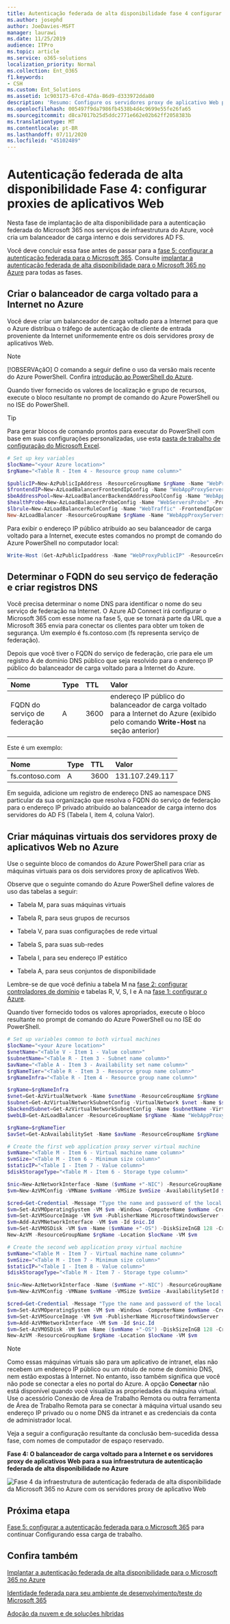 ```yaml
---
title: Autenticação federada de alta disponibilidade fase 4 configurar proxies de aplicativos Web
ms.author: josephd
author: JoeDavies-MSFT
manager: laurawi
ms.date: 11/25/2019
audience: ITPro
ms.topic: article
ms.service: o365-solutions
localization_priority: Normal
ms.collection: Ent_O365
f1.keywords:
- CSH
ms.custom: Ent_Solutions
ms.assetid: 1c903173-67cd-47da-86d9-d333972dda80
description: 'Resumo: Configure os servidores proxy de aplicativo Web para a autenticação federada de alta disponibilidade para o Microsoft 365 no Microsoft Azure.'
ms.openlocfilehash: 005497f9da7986fb4538b4d4c9699e55fe26fa65
ms.sourcegitcommit: d8ca7017b25d5ddc2771e662e02b62ff2058383b
ms.translationtype: MT
ms.contentlocale: pt-BR
ms.lasthandoff: 07/11/2020
ms.locfileid: "45102489"
---
```

# <a name="high-availability-federated-authentication-phase-4-configure-web-application-proxies"></a>Autenticação federada de alta disponibilidade Fase 4: configurar proxies de aplicativos Web

Nesta fase de implantação de alta disponibilidade para a autenticação federada do Microsoft 365 nos serviços de infraestrutura do Azure, você cria um balanceador de carga interno e dois servidores AD FS.
  
Você deve concluir essa fase antes de passar para a [fase 5: configurar a autenticação federada para o Microsoft 365](high-availability-federated-authentication-phase-5-configure-federated-authentic.md). Consulte [implantar a autenticação federada de alta disponibilidade para o Microsoft 365 no Azure](deploy-high-availability-federated-authentication-for-office-365-in-azure.md) para todas as fases.
  
## <a name="create-the-internet-facing-load-balancer-in-azure"></a>Criar o balanceador de carga voltado para a Internet no Azure

Você deve criar um balanceador de carga voltado para a Internet para que o Azure distribua o tráfego de autenticação de cliente de entrada proveniente da Internet uniformemente entre os dois servidores proxy de aplicativos Web.
  
> [!NOTE]
> [!OBSERVAçãO] O comando a seguir define o uso da versão mais recente do Azure PowerShell. Confira [introdução ao PowerShell do Azure](https://docs.microsoft.com/powershell/azure/get-started-azureps). 
  
Quando tiver fornecido os valores de localização e grupo de recursos, execute o bloco resultante no prompt de comando do Azure PowerShell ou no ISE do PowerShell.
  
> [!TIP]
> Para gerar blocos de comando prontos para executar do PowerShell com base em suas configurações personalizadas, use esta [pasta de trabalho de configuração do Microsoft Excel](https://github.com/MicrosoftDocs/OfficeDocs-Enterprise/raw/live/Enterprise/downloads/O365FedAuthInAzure_Config.xlsx). 

```powershell
# Set up key variables
$locName="<your Azure location>"
$rgName="<Table R - Item 4 - Resource group name column>"

$publicIP=New-AzPublicIpAddress -ResourceGroupName $rgName -Name "WebProxyPublicIP" -Location $LocName -AllocationMethod "Static"
$frontendIP=New-AzLoadBalancerFrontendIpConfig -Name "WebAppProxyServers-LBFE" -PublicIpAddress $publicIP
$beAddressPool=New-AzLoadBalancerBackendAddressPoolConfig -Name "WebAppProxyServers-LBBE"
$healthProbe=New-AzLoadBalancerProbeConfig -Name "WebServersProbe" -Protocol "TCP" -Port 443 -IntervalInSeconds 15 -ProbeCount 2
$lbrule=New-AzLoadBalancerRuleConfig -Name "WebTraffic" -FrontendIpConfiguration $frontendIP -BackendAddressPool $beAddressPool -Probe $healthProbe -Protocol "TCP" -FrontendPort 443 -BackendPort 443
New-AzLoadBalancer -ResourceGroupName $rgName -Name "WebAppProxyServers" -Location $locName -LoadBalancingRule $lbrule -BackendAddressPool $beAddressPool -Probe $healthProbe -FrontendIpConfiguration $frontendIP
```

Para exibir o endereço IP público atribuído ao seu balanceador de carga voltado para a Internet, execute estes comandos no prompt de comando do Azure PowerShell no computador local:
  
```powershell
Write-Host (Get-AzPublicIpaddress -Name "WebProxyPublicIP" -ResourceGroup $rgName).IPAddress
```

## <a name="determine-your-federation-service-fqdn-and-create-dns-records"></a>Determinar o FQDN do seu serviço de federação e criar registros DNS

Você precisa determinar o nome DNS para identificar o nome do seu serviço de federação na Internet. O Azure AD Connect irá configurar o Microsoft 365 com esse nome na fase 5, que se tornará parte da URL que a Microsoft 365 envia para conectar os clientes para obter um token de segurança. Um exemplo é fs.contoso.com (fs representa serviço de federação).
  
Depois que você tiver o FQDN do serviço de federação, crie para ele um registro A de domínio DNS público que seja resolvido para o endereço IP público do balanceador de carga voltado para a Internet do Azure.
  
|**Nome**|**Type**|**TTL**|**Valor**|
|:-----|:-----|:-----|:-----|
|FQDN do serviço de federação  <br/> |A  <br/> |3600  <br/> |endereço IP público do balanceador de carga voltado para a Internet do Azure (exibido pelo comando **Write-Host** na seção anterior) <br/> |
   
Este é um exemplo:
  
|**Nome**|**Type**|**TTL**|**Valor**|
|:-----|:-----|:-----|:-----|
|fs.contoso.com  <br/> |A  <br/> |3600  <br/> |131.107.249.117  <br/> |
   
Em seguida, adicione um registro de endereço DNS ao namespace DNS particular da sua organização que resolva o FQDN do serviço de federação para o endereço IP privado atribuído ao balanceador de carga interno dos servidores do AD FS (Tabela I, item 4, coluna Valor).
  
## <a name="create-the-web-application-proxy-server-virtual-machines-in-azure"></a>Criar máquinas virtuais dos servidores proxy de aplicativos Web no Azure

Use o seguinte bloco de comandos do Azure PowerShell para criar as máquinas virtuais para os dois servidores proxy de aplicativos Web.  
  
Observe que o seguinte comando do Azure PowerShell define valores de uso das tabelas a seguir:
  
- Tabela M, para suas máquinas virtuais
    
- Tabela R, para seus grupos de recursos
    
- Tabela V, para suas configurações de rede virtual
    
- Tabela S, para suas sub-redes
    
- Tabela I, para seu endereço IP estático
    
- Tabela A, para seus conjuntos de disponibilidade
    
Lembre-se de que você definiu a tabela M na [fase 2: configurar controladores de domínio](high-availability-federated-authentication-phase-2-configure-domain-controllers.md) e tabelas R, V, S, I e A na [fase 1: configurar o Azure](high-availability-federated-authentication-phase-1-configure-azure.md).
  
Quando tiver fornecido todos os valores apropriados, execute o bloco resultante no prompt de comando do Azure PowerShell ou no ISE do PowerShell.
  
```powershell
# Set up variables common to both virtual machines
$locName="<your Azure location>"
$vnetName="<Table V - Item 1 - Value column>"
$subnetName="<Table R - Item 3 - Subnet name column>"
$avName="<Table A - Item 3 - Availability set name column>"
$rgNameTier="<Table R - Item 3 - Resource group name column>"
$rgNameInfra="<Table R - Item 4 - Resource group name column>"

$rgName=$rgNameInfra
$vnet=Get-AzVirtualNetwork -Name $vnetName -ResourceGroupName $rgName
$subnet=Get-AzVirtualNetworkSubnetConfig -VirtualNetwork $vnet -Name $subnetName
$backendSubnet=Get-AzVirtualNetworkSubnetConfig -Name $subnetName -VirtualNetwork $vnet
$webLB=Get-AzLoadBalancer -ResourceGroupName $rgName -Name "WebAppProxyServers"

$rgName=$rgNameTier
$avSet=Get-AzAvailabilitySet -Name $avName -ResourceGroupName $rgName

# Create the first web application proxy server virtual machine
$vmName="<Table M - Item 6 - Virtual machine name column>"
$vmSize="<Table M - Item 6 - Minimum size column>"
$staticIP="<Table I - Item 7 - Value column>"
$diskStorageType="<Table M - Item 6 - Storage type column>"

$nic=New-AzNetworkInterface -Name ($vmName +"-NIC") -ResourceGroupName $rgName -Location $locName -Subnet $backendSubnet -LoadBalancerBackendAddressPool $webLB.BackendAddressPools[0] -PrivateIpAddress $staticIP
$vm=New-AzVMConfig -VMName $vmName -VMSize $vmSize -AvailabilitySetId $avset.Id

$cred=Get-Credential -Message "Type the name and password of the local administrator account for the first web application proxy server." 
$vm=Set-AzVMOperatingSystem -VM $vm -Windows -ComputerName $vmName -Credential $cred -ProvisionVMAgent -EnableAutoUpdate
$vm=Set-AzVMSourceImage -VM $vm -PublisherName MicrosoftWindowsServer -Offer WindowsServer -Skus 2016-Datacenter -Version "latest"
$vm=Add-AzVMNetworkInterface -VM $vm -Id $nic.Id
$vm=Set-AzVMOSDisk -VM $vm -Name ($vmName +"-OS") -DiskSizeInGB 128 -CreateOption FromImage -StorageAccountType $diskStorageType
New-AzVM -ResourceGroupName $rgName -Location $locName -VM $vm

# Create the second web application proxy virtual machine
$vmName="<Table M - Item 7 - Virtual machine name column>"
$vmSize="<Table M - Item 7 - Minimum size column>"
$staticIP="<Table I - Item 8 - Value column>"
$diskStorageType="<Table M - Item 7 - Storage type column>"

$nic=New-AzNetworkInterface -Name ($vmName +"-NIC") -ResourceGroupName $rgName -Location $locName  -Subnet $backendSubnet -LoadBalancerBackendAddressPool $webLB.BackendAddressPools[0] -PrivateIpAddress $staticIP
$vm=New-AzVMConfig -VMName $vmName -VMSize $vmSize -AvailabilitySetId $avset.Id

$cred=Get-Credential -Message "Type the name and password of the local administrator account for the second web application proxy server." 
$vm=Set-AzVMOperatingSystem -VM $vm -Windows -ComputerName $vmName -Credential $cred -ProvisionVMAgent -EnableAutoUpdate
$vm=Set-AzVMSourceImage -VM $vm -PublisherName MicrosoftWindowsServer -Offer WindowsServer -Skus 2016-Datacenter -Version "latest"
$vm=Add-AzVMNetworkInterface -VM $vm -Id $nic.Id
$vm=Set-AzVMOSDisk -VM $vm -Name ($vmName +"-OS") -DiskSizeInGB 128 -CreateOption FromImage -StorageAccountType $diskStorageType
New-AzVM -ResourceGroupName $rgName -Location $locName -VM $vm
```

> [!NOTE]
> Como essas máquinas virtuais são para um aplicativo de intranet, elas não recebem um endereço IP público ou um rótulo de nome de domínio DNS, nem estão expostas à Internet. No entanto, isso também significa que você não pode se conectar a eles no portal do Azure. A opção **Conectar** não está disponível quando você visualiza as propriedades da máquina virtual. Use o acessório Conexão de Área de Trabalho Remota ou outra ferramenta de Área de Trabalho Remota para se conectar à máquina virtual usando seu endereço IP privado ou o nome DNS da intranet e as credenciais da conta de administrador local.
  
Veja a seguir a configuração resultante da conclusão bem-sucedida dessa fase, com nomes de computador de espaço reservado.
  
**Fase 4: O balanceador de carga voltado para a Internet e os servidores proxy de aplicativos Web para a sua infraestrutura de autenticação federada de alta disponibilidade no Azure**

![Fase 4 da infraestrutura de autenticação federada de alta disponibilidade da Microsoft 365 no Azure com os servidores proxy de aplicativo Web](media/7e03183f-3b3b-4cbe-9028-89cc3f195a63.png)
  
## <a name="next-step"></a>Próxima etapa

[Fase 5: configurar a autenticação federada para o Microsoft 365](high-availability-federated-authentication-phase-5-configure-federated-authentic.md) para continuar Configurando essa carga de trabalho.
  
## <a name="see-also"></a>Confira também

[Implantar a autenticação federada de alta disponibilidade para o Microsoft 365 no Azure](deploy-high-availability-federated-authentication-for-office-365-in-azure.md)
  
[Identidade federada para seu ambiente de desenvolvimento/teste do Microsoft 365](https://docs.microsoft.com/microsoft-365/enterprise/federated-identity-for-your-office-365-dev-test-environment)
  
[Adoção da nuvem e de soluções híbridas](cloud-adoption-and-hybrid-solutions.yml)

